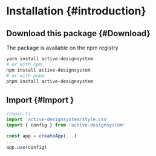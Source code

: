 # Installation {#introduction}

## Download this package {#Download}

The package is available on the npm registry

```bash
yarn install active-designsystem
# or with npm
npm install active-designsystem
# or with pnpm
pnpm install active-designsystem

```

## Import {#Import }

```ts
//main.ts
import 'active-designsystem/style.css'
import { config } from 'active-designsystem'

const app = createApp(...)
...
app.use(config)
```
